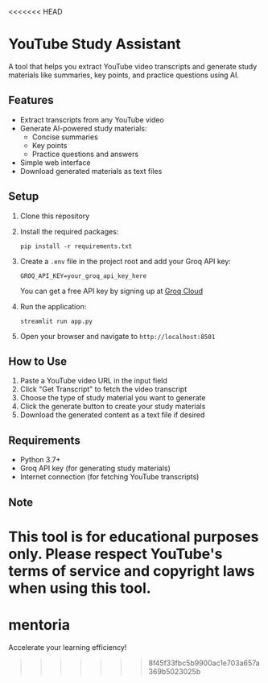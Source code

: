 <<<<<<< HEAD
# YouTube Study Assistant

A tool that helps you extract YouTube video transcripts and generate study materials like summaries, key points, and practice questions using AI.

## Features

- Extract transcripts from any YouTube video
- Generate AI-powered study materials:
  - Concise summaries
  - Key points
  - Practice questions and answers
- Simple web interface
- Download generated materials as text files

## Setup

1. Clone this repository
2. Install the required packages:
   ```
   pip install -r requirements.txt
   ```
3. Create a `.env` file in the project root and add your Groq API key:
   ```
   GROQ_API_KEY=your_groq_api_key_here
   ```
   
   You can get a free API key by signing up at [Groq Cloud](https://console.groq.com/keys)
4. Run the application:
   ```
   streamlit run app.py
   ```
5. Open your browser and navigate to `http://localhost:8501`

## How to Use

1. Paste a YouTube video URL in the input field
2. Click "Get Transcript" to fetch the video transcript
3. Choose the type of study material you want to generate
4. Click the generate button to create your study materials
5. Download the generated content as a text file if desired

## Requirements

- Python 3.7+
- Groq API key (for generating study materials)
- Internet connection (for fetching YouTube transcripts)

## Note

This tool is for educational purposes only. Please respect YouTube's terms of service and copyright laws when using this tool.
=======
# mentoria
Accelerate your learning efficiency!
>>>>>>> 8f45f33fbc5b9900ac1e703a657a369b5023025b
